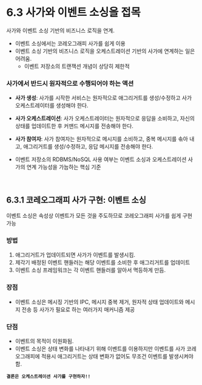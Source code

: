 # 6.3 사가와 이벤트 소싱을 접목

사가와 이벤트 소싱 기반의 비즈니스 로직을 연계.

-   이벤트 소싱에서는 코레오그래피 사가를 쉽게 이용
-   이벤트 소싱 기반의 비즈니스 로직을 오케스트레이션 기반의 사가에 연계하는 일은 어려움.
    -   이벤트 저장소의 트랜잭션 개념이 상당히 제한적

### 사가에서 반드시 원자적으로 수행되어야 하는 액션

-   <b>사가 생성</b>: 사가를 시작한 서비스는 원자적으로 애그리거트를 생성/수정하고 사가 오케스트레이터를 생성해야 한다.
-   <b>사가 오케스트레이션</b>: 사가 오케스트레이터는 원자적으로 응답을 소비하고, 자신의 상태를 업데이트한 후 커맨드 메시지를 전송해야 한다.
-   <b>사가 참여자</b>: 사가 참여자는 원자적으로 메시지를 소비하고, 중복 메시지를 솎아 내고, 애그리거트를 생성/수정하고, 응답 메시지를 전송해야 한다.

-   이벤트 저장소의 RDBMS/NoSQL 사용 여부는 이벤트 소싱과 오케스트레이션 사가의 연계 가능성을 가늠하는 핵심 기준

<br />

## 6.3.1 코레오그래피 사가 구현: 이벤트 소싱

이벤트 소싱은 속성상 이벤트가 모든 것을 주도하므로 코레오그래피 사가를 쉽게 구현 가능

### 방법

1. 애그리거트가 업데이트되면 사가가 이벤트를 발생시킴.
2. 제각기 배정된 이벤트 핸들러는 해당 이벤트를 소비한 후 애그리거트를 업데이트
3. 이벤트 소싱 프레임워크는 각 이벤트 핸들러를 알아서 멱등하게 만듬.

### 장점

-   이벤트 소싱은 메시징 기반의 IPC, 메시지 중복 제거, 원자적 상태 업데이트와 메시지 전송 등 사가가 필요로 하는 여러가지 매커니즘 제공

### 단점

-   이벤트의 목적이 이원화됨.
-   이벤트 소싱은 상태 변화를 나타내기 위해 이벤트를 이용하지만 이벤트를 사가 코레오그래피에 적용시 애그리거트는 상태 변화가 없어도 무조건 이벤트를 발생시켜야 함.

<b>`결론은 오케스트레이션 사가를 구현하자!!`</b>
